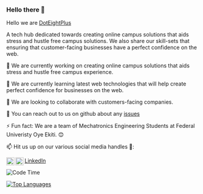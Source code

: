 ### Hello there 👋

<!--
**Grtnxhor/Abolade_Greatness** is a ✨ _special_ ✨ repository because its `README.md` (this file) appears on your GitHub profile.

Here are some ideas to get you started:

- 🔭 I’m currently working on ...
- 🌱 I’m currently learning ...
- 👯 I’m looking to collaborate on ...
- 🤔 I’m looking for help with ...
- 💬 Ask me about ...
- 📫 How to reach me: ...
- 😄 Pronouns: ...
- ⚡ Fun fact: ...
-->

Hello we are [DotEightPlus](https://doteightplus.com/)

A tech hub dedicated towards creating online campus solutions that aids stress and hustle free campus solutions.
We also share our skill-sets that ensuring that customer-facing businesses have a perfect confidence on the web.

🔭 We are currently working on creating online campus solutions that aids stress and hustle free campus experience. 

🌱 We are currently learning latest web technologies that will help create perfect confidence for businesses on the web.

👯 We are looking to collaborate with customers-facing companies.

💬 You can reach out to us on github about any [issues](https://github.com/DotEightPlus/DotEightPlus/issues)

⚡ Fun fact: We are a team of Mechatronics Engineering Students at Federal Univeristy Oye Ekiti. 😊

📫 Hit us up on our various social media handles 🔭:

[LinkedIn](https://www.linkedin.com/company/doteightplus/)
<a href="https://twitter.com/doteightplus">
  <img align="left" alt="My Twitter Account" width="21px" src="https://raw.githubusercontent.com/anuraghazra/anuraghazra/master/assets/twitter.svg" />
</a>
<a href="https://wa.me/2348103171902">
  <img align="left" alt="My contact" width="21px" src="https://image.flaticon.com/icons/png/512/124/124034.png" />
</a>

![Code Time](https://img.shields.io/endpoint?style=for-the-badge&url=https://codetime-api.datreks.com/badge/797?logoColor=white%26project=%26recentMS=0%26showProject=false)

[![Top Languages](https://github-readme-stats.vercel.app/api/top-langs/?username=Grtnxhor)](https://github-readme-stats.vercel.app/api/top-langs/?username=Grtnxhor)
